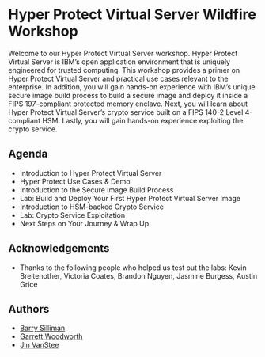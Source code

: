 # Hyper Protect Virtual Server Wildfire Workshop

Welcome to our Hyper Protect Virtual Server workshop. Hyper Protect Virtual Server is IBM’s open application environment that is uniquely engineered for trusted computing. This workshop provides a primer on Hyper Protect Virtual Server and practical use cases relevant to the enterprise. In addition, you will gain hands-on experience with IBM’s unique secure image build process to build a secure image and deploy it inside a FIPS 197-compliant protected memory enclave. Next, you will learn about Hyper Protect Virtual Server’s crypto service built on a FIPS 140-2 Level 4-compliant HSM. Lastly, you will gain hands-on experience exploiting the crypto service.

## Agenda
* Introduction to Hyper Protect Virtual Server
* Hyper Protect Use Cases & Demo
* Introduction to the Secure Image Build Process
* Lab: Build and Deploy Your First Hyper Protect Virtual Server Image
* Introduction to HSM-backed Crypto Service
* Lab: Crypto Service Exploitation
* Next Steps on Your Journey & Wrap Up

## Acknowledgements
* Thanks to the following people who helped us test out the labs: Kevin Breitenother, Victoria Coates, Brandon Nguyen, Jasmine Burgess, Austin Grice

## Authors
* [Barry Silliman](mailto:silliman@us.ibm.com)
* [Garrett Woodworth](mailto:garrett.lee.woodworth@ibm.com)
* [Jin VanStee](mailto:jinxiong@us.ibm.com)
